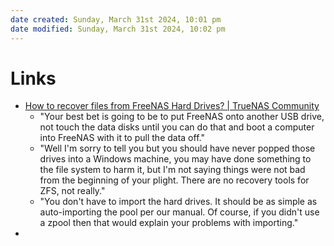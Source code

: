 ```yaml
---
date created: Sunday, March 31st 2024, 10:01 pm
date modified: Sunday, March 31st 2024, 10:02 pm
---
```


# Links
- [How to recover files from FreeNAS Hard Drives? | TrueNAS Community](https://www.truenas.com/community/threads/how-to-recover-files-from-freenas-hard-drives.22371/) 
	- "Your best bet is going to be to put FreeNAS onto another USB drive, not touch the data disks until you can do that and boot a computer into FreeNAS with it to pull the data off."
	- "Well I'm sorry to tell you but you should have never popped those drives into a Windows machine, you may have done something to the file system to harm it, but I'm not saying things were not bad from the beginning of your plight. There are no recovery tools for ZFS, not really."
	- "You don't have to import the hard drives. It should be as simple as auto-importing the pool per our manual. Of course, if you didn't use a zpool then that would explain your problems with importing."
- 